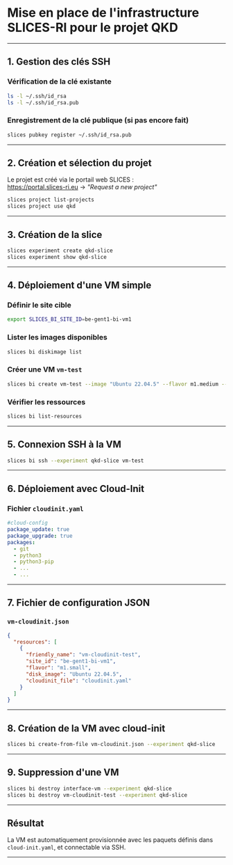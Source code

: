 # Mise en place de l'infrastructure SLICES-RI pour le projet QKD

---

## 1. Gestion des clés SSH

### Vérification de la clé existante

```bash
ls -l ~/.ssh/id_rsa
ls -l ~/.ssh/id_rsa.pub
```

### Enregistrement de la clé publique (si pas encore fait)

```bash
slices pubkey register ~/.ssh/id_rsa.pub
```
---

## 2. Création et sélection du projet

Le projet est créé via le portail web SLICES :  
https://portal.slices-ri.eu → *"Request a new project"*

```bash
slices project list-projects
slices project use qkd
```

---

## 3. Création de la slice

```bash
slices experiment create qkd-slice
slices experiment show qkd-slice
```

---

## 4. Déploiement d'une VM simple

### Définir le site cible

```bash
export SLICES_BI_SITE_ID=be-gent1-bi-vm1
```

### Lister les images disponibles

```bash
slices bi diskimage list
```

### Créer une VM `vm-test`

```bash
slices bi create vm-test --image "Ubuntu 22.04.5" --flavor m1.medium --duration 1d --experiment qkd-slice
```

### Vérifier les ressources

```bash
slices bi list-resources
```

---

## 5. Connexion SSH à la VM

```bash
slices bi ssh --experiment qkd-slice vm-test
```

---

## 6. Déploiement avec Cloud-Init

### Fichier `cloudinit.yaml`

```yaml
#cloud-config
package_update: true
package_upgrade: true
packages:
  - git
  - python3
  - python3-pip
  - ...
  - ...
```
---

## 7. Fichier de configuration JSON

### `vm-cloudinit.json`

```json
{
  "resources": [
    {
      "friendly_name": "vm-cloudinit-test",
      "site_id": "be-gent1-bi-vm1",
      "flavor": "m1.small",
      "disk_image": "Ubuntu 22.04.5",
      "cloudinit_file": "cloudinit.yaml"
    }
  ]
}
```

---

## 8. Création de la VM avec cloud-init

```bash
slices bi create-from-file vm-cloudinit.json --experiment qkd-slice
```

---

## 9. Suppression d'une VM

```bash
slices bi destroy interface-vm --experiment qkd-slice
slices bi destroy vm-cloudinit-test --experiment qkd-slice
```

---

## Résultat

La VM est automatiquement provisionnée avec les paquets définis dans `cloud-init.yaml`, et connectable via SSH.

---
